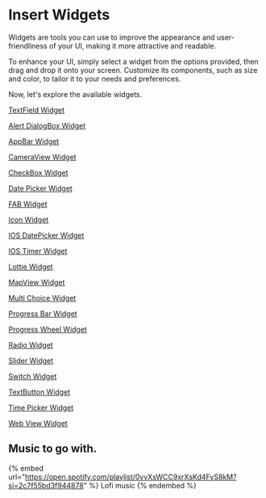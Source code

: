 # Insert Widgets

Widgets are tools you can use to improve the appearance and user-friendliness of your UI, making it more attractive and readable.

To enhance your UI, simply select a widget from the options provided, then drag and drop it onto your screen. Customize its components, such as size and color, to tailor it to your needs and preferences.

Now, let's explore the available widgets.

[TextField Widget](textfield-widget.md)

[Alert DialogBox Widget](alert-dialogbox-widget.md)

[AppBar Widget](appbar-widget.md)

[CameraView Widget](cameraview-widget.md)

[CheckBox Widget](checkbox-widget.md)

[Date Picker Widget](date_picker-widget.md)

[FAB Widget](fab-widget.md)

[Icon Widget](icon-widget.md)

[IOS DatePicker Widget](textfield-widget.md)

[IOS Timer Widget](ios-timer-widget.md)

[Lottie Widget](lottie-widget.md)

[MapView Widget](mapview-widget.md)

[Multi Choice Widget](multi-choice-widget.md)

[Progress Bar Widget](progress-bar-widget.md)

[Progress Wheel Widget](progress-wheel-widget.md)

[Radio Widget](radio-widget.md)

[Slider Widget](slider-widget.md)

[Switch Widget](switch-widget.md)

[TextButton Widget](textbutton-widget.md)

[Time Picker Widget](timepicker-widget.md)

[Web View Widget](web-view-widget.md)


## Music to go with.

{% embed url="https://open.spotify.com/playlist/0vvXsWCC9xrXsKd4FyS8kM?si=2c7f55bd3f944878" %}
Lofi music
{% endembed %}
